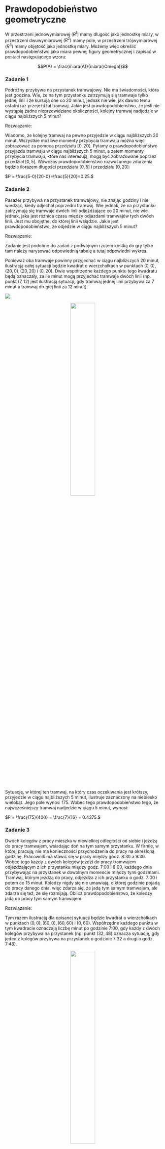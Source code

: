 # Prawdopodobieństwo geometryczne
W przestrzeni jednowymiarowej $(R^1)$ mamy długość jako jednostkę miary, w przestrzeni dwuwymiarowej $(R^2)$ mamy pole, w przestrzeni trójwymiarowej $(R^3)$ mamy objętość jako jednostkę miary. Możemy więc określić prawdopodobieństwo jako miara pewnej figury geometrycznej i zapisać w postaci następującego wzoru:

$$P(A) = \frac{miara(A)}{miara(\Omega)}$$

### Zadanie 1

Podróżny przybywa na przystanek tramwajowy. Nie ma świadomości, która jest godzina. Wie, że na tym przystanku zatrzymują się tramwaje tylko jednej linii i że kursują one co 20 minut, jednak nie wie, jak dawno temu ostatni raz przejeżdżał tramwaj. Jakie jest prawdopodobieństwo, że jeśli nie wystąpią żadne nieprzewidziane okoliczności, kolejny tramwaj nadjedzie w ciągu najbliższych 5 minut?

Rozwiązanie:

Wiadomo, że kolejny tramwaj na pewno przyjedzie w ciągu najbliższych 20 minut. Wszystkie możliwe momenty przybycia tramwaju można więc zobrazować za pomocą przedziału $[0,20]$. Pytamy o prawdopodobieństwo przyjazdu tramwaju w ciągu najbliższych 5 minut, a zatem momenty przybycia tramwaju, które nas interesują, mogą być zobrazowane poprzez przedział $[0,5]$. Wówczas prawdopodobieństwo rozważanego zdarzenia będzie ilorazem długości przedziału $[0,5]$ i przedziału $[0,20]$:

$P = \frac{5-0}{20-0}=\frac{5}{20}=0.25.$

### Zadanie 2
Pasażer przybywa na przystanek tramwajowy, nie znając godziny i nie wiedząc, kiedy odjechał poprzedni tramwaj. Wie jednak, że na przystanku zatrzymują się tramwaje dwóch linii odjeżdżające co 20 minut, nie wie jednak, jaka jest różnica czasu między odjazdami tramwajów tych dwóch linii. Jest mu obojętne, do której linii wsiądzie. Jakie jest prawdopodobieństwo, że odjedzie w ciągu najbliższych 5 minut?

Rozwiązanie:

Zadanie jest podobne do zadań z podwójnym rzutem kostką do gry tylko tam należy narysować odpowiednią tabelę a tutaj odpowiedni wykres.

Ponieważ oba tramwaje powinny przyjechać w ciągu najbliższych 20 minut, ilustracją całej sytuacji będzie kwadrat o wierzchołkach w punktach $(0,0), (20,0), (20,20)$ i $(0,20)$. Dwie współrzędne każdego punktu tego kwadratu będą oznaczały, za ile minut mogą przyjechać tramwaje dwóch linii (np. punkt $(7,12)$ jest ilustracją sytuacji, gdy tramwaj jednej linii przybywa za 7 minut a tramwaj drugiej linii za 12 minut).

![](img/prawdopodobienstwo_geometryczne/01.png)

<p align="center">
<img src="img/prawdopodobienstwo_geometryczne/01.png" width="40%">
</p>

Sytuację, w której ten tramwaj, na który czas oczekiwania jest krótszy, przyjedzie w ciągu najbliższych 5 minut, ilustruje zaznaczony na niebiesko wielokąt. Jego pole wynosi 175. Wobec tego prawdopodobieństwo tego, że najwcześniejszy tramwaj nadjedzie w ciągu 5 minut, wynosi:

$P = \frac{175}{400} = \frac{7}{16} = 0.4375.$

### Zadanie 3

Dwóch kolegów z pracy mieszka w niewielkiej odległości od siebie i jeżdżą do pracy tramwajem, wsiadając doń na tym samym przystanku. W firmie, w której pracują, nie ma konieczności przychodzenia do pracy na określoną godzinę. Pracownik ma stawić się w pracy między godz. 8:30 a 9:30. Wobec tego każdy z dwóch kolegów jeździ do pracy tramwajem odjeżdżającym z ich przystanku między godz. 7:00 i 8:00, każdego dnia przybywając na przystanek w dowolnym momencie między tymi godzinami. Tramwaj, którym jeżdżą do pracy, odjeżdża z ich przystanku o godz. 7:00 i potem co 15 minut. Koledzy nigdy się nie umawiają, o której godzinie pojadą do pracy danego dnia, więc zdarza się, że jadą tym samym tramwajem, ale zdarza się też, że się rozmijają. Oblicz prawdopodobieństwo, że koledzy jadą do pracy tym samym tramwajem.

Rozwiązanie:

Tym razem ilustracją dla opisanej sytuacji będzie kwadrat o wierzchołkach w punktach $(0,0), (60,0), (60,60)$ i $(0,60)$. Współrzędne każdego punktu w tym kwadracie oznaczają liczbę minut po godzinie 7:00, gdy każdy z dwóch kolegów przybywa na przystanek (np. punkt $(32,48)$ oznacza sytuację, gdy jeden z kolegów przybywa na przystanek o godzinie 7:32 a drugi o godz. 7:48).

<p align="center">
<img src="img/prawdopodobienstwo_geometryczne/02.png" width="40%">
</p>

Pole tego kwadratu wynosi $60^2=3600$. Jeśli obaj koledzy przyjdą na przystanek w tym samym kwadransie, to pojadą do pracy tym samym tramwajem, w przeciwnym razie pojadą różnymi tramwajami. W takim razie sytuację, gdy obaj koledzy jadą jednym tramwajem, ilustrują cztery zaciemnione kwadraty. Suma pól tych kwadratów wynosi $4·15^2=900$. Wobec tego prawdopodobieństwo tego, że obaj koledzy jadą jednym tramwajem, wynosi:

$P = \frac{900}{3600}=0.25.$

### Zadanie 4
Monetę jednogroszową (średnica: 15,5 mm) rzucono losowo na szachownicę, której każde z pól jest kwadratem o boku 5,5 cm. Zakładamy, że moneta upadła na obszar wyznaczony przez pola. Jakie jest prawdopodobieństwo, że znajduje się ona w całości w jednym z pól?

Rozwiązanie:

Wystarczy rozważyć tylko jedno pole szachownicy.
Aby moneta znajdowała się całkowicie w polu szachownicy jej środek musi znajdować się w kwadracie mniejszym od pola szachownicy. Dowolny bok mniejszego kwadratu musi być oddalony od pola szachownicy o promień monety. Sytuację taką widać na poniższym rysunku.

<p align="center">
<img src="img/prawdopodobienstwo_geometryczne/03.png" width="40%">
</p>

Szukane prawdopodobieństwo to pole pole mniejszego kwadratu podzielone przez pole kwadratu szachownicy:

$P = \frac{(5.5 - 1.55)^2}{5.5^2} = \frac{15.6025}{30.25} \approx 0.52$

### Zadanie 5
Kilka lat temu, gdy w użyciu były jeszcze kasety magnetofonowe, dziennikarz wybrał się na wywiad i zabrał ze sobą dyktafon i kasetę ze 120-minutową taśmą (tzn. jedna strona kasety mieściła nagranie 60 minut). Nagranie wywiadu na kasecie zajmowało na taśmie czas dokładnie od 21 do 34 minuty ustalonej strony kasety. Potem dziennikarz nagrywał na tej samej stronie kasety jeszcze inne materiały. Po powrocie do domu przesłuchiwał różne fragmenty nagrań z tej kasety, przewijając ją to w przód, to w tył. W końcu, nie zdając sobie sprawy, w którym momencie taśmy jest, postanowił przewinąć taśmę do początku, wcisnął więc przycisk i poszedł do kuchni. Wrócił po 15 minutach z przerażeniem odkrył, że zamiast przycisku przewijania wcisnął przycisk nagrywania. Natychmiast wyłączył nagrywanie. Niestety w ten sposób skasował 15 minut z materiału, jaki był zarejestrowany na jej samej stronie kasety co wywiad. Oblicz prawdopodobieństwo, że nie skasowało się nic z wywiadu, jaki tego dnia przeprowadzał dziennikarz.

Rozwiązanie:

Ponieważ nieuważne nagranie trwa dokładnie 15 minut to jego początek musi znajdować się gdzieś pomiędzy 0 a 45 minutą taśmy. Długość tego przedziału będzie mocą zbioru $\Omega$.

Aby określić moc zbioru zdarzeń sprzyjających $A$ należy ustalić w których minutach mogło zacząć się nagrywanie aby nie skasować wywiadu. Ponieważ wywiad znajduje się dokładnie od 21 do 34 minuty nagranie takie może zacząć się od 0 do 6 minuty, oraz od 34 do 45 minuty. Suma długości tych dwóch przedziałów to moc zbioru $A$. Szukane prawdopodobieństwo to:

$P = \frac{(6 - 0) + (45 - 34)}{45 - 0} = \frac{17}{45} \approx 0.38.$

### Zadanie 6
Z przedziału $(0,1)$ losujemy liczbę $a$ następnie niezależnie od niej z przedziału $(-1,1)$ losujemy liczbę $b$. Jakie jest prawdopodobieństwo, że miejsce zerowe funkcji $y = ax+b$ jest dodatnie?

Rozwiązanie:

Znajduję miejsce zerowe funkcji $y = ax+b$:

$ax+b = 0$

$ax = -b$

$x = -\frac{b}{a}$

Aby $x$ było dodatnie to liczba $a$ lub $b$ musi być ujemna, ponieważ $a \in (0, 1)$, $b \in (-1, 1)$ to wystarczy aby $b \in (-1, 0)$.

Przedstawię losowanie opisane w zadaniu na poniższym wykresie, gdzie zacieniowany obszar to zbiór punktów dla których $b \in (-1, 0)$.

<p align="center">
<img src="img/prawdopodobienstwo_geometryczne/04.png" width="20%">
</p>

Pole zacieniowanej części przez pole całkowite to szukane prawdopodobieństwo:

$P = \frac{1}{2} = 0.5$

Druga metoda rozwiązania:

Ponieważ wystarczy rozpatrzeć tylko parametr $b$ można obliczyć szukane prawdopodobieństwo za pomocą długości odcinka $(-1, 0)$ podzielonego przez długość odcinka $(-1, 1)$.

### Zadanie 7
Ala i Jacek - matematycy - umówili się w kawiarni, ale nie umówili się co do konkretnej godziny. Ustalili tylko, że każde z nich przyjdzie do kawiarni w dowolnym momencie między godziną 12.00 a 13.00 i jeśli nie spotka wewnątrz drugiego, poczeka 20 minut (lub krócej, jeśli wybije już 13.00) i jeśli się nie doczeka na drugie, wyjdzie. Jakie jest prawdopodobieństwo, że Ala i Jacek nie rozminą się ale spotkają się w kawiarni?

Rozwiązanie:

Podobnie jak w poprzednich zadaniach rozwiązanie będzie sprowadzało się do narysowania odpowiedniego wykresu. Ponieważ Ala i Jacek mogą przyjść do kawiarni pomiędzy godziną 12:00 a 13:00 to wykresem będzie kwadrat o wymiarze 60x60. Każdy punkt $(x, y)$ wykresu przedstawia możliwe kombinacje godzin przyjścia pary matematyków do kawiarni. Na przykład punkt $A = (10, 40)$ oznacza, że Ala przyjdzie do kawiarni o godzinie 12:10 a Jacek o godzinie 12:40. Nas interesuje taka sytacja gdzie współrzędne punktu nie różnią się od siebie o więcej niż 20. Możemy zapisać taką sytuację w następujący sposób:

$|y - x| \le 20,$

$-20 \le y-x \le 20,$

$x - 20 \le y \le x + 20.$

Oznacza to, że punkt $(x, y)$ leży w kwadracie pomiędzy prostymi o równaniach:

$y = x - 20$ 

i

$y = x + 20.$

Sytuację taką ilustruje poniższy wykres:

<p align="center">
<img src="img/prawdopodobienstwo_geometryczne/05.png" width="40%">
</p>

Pole zacieniowaniego obszaru to różnica pola kwadratu i dwóch białych trójkątów, stąd szukane prawdopodobieństwo to:

$P = \frac{(3600 - 2 * 800)}{3600} = \frac{2000}{3600} = \frac{5}{9} \approx 0.56$

### Zadanie 8

Monetę o średnicy $d$ upuszczono na posadzkę wyłożoną kafelkami o wzorze jak na zdjęciu, gdzie ramię każdego spośród białych i czarnych trójkątów prostokątnych równoramiennych ma długość $a$. Jakie jest prawdopodobieństwo, że moneta upadnie w taki sposób, że będzie się w całości znajdowała wewnątrz jednego białego lub czarnego trójkąta? Zakładamy, że posadzkę położono bez fug i że trójkąty są na tyle duże, że moneta zmieści się w całości w jednym z nich.

Rozwiązanie:

Rozumowanie jest analogiczne do zadania 4 jednak rozwiązanie jest trudniejsze. Sytuację z zadania prezentuje poniższy wykres:

<p align="center">
<img src="img/prawdopodobienstwo_geometryczne/06.png" width="50%">
</p>

Aby obliczyć pole mniejszego trójkąta należy znaleźć $a'$ co jest długością podstawy trójkąta. Aby wyznaczyć $a'$ należy wyznaczyć współrzędną $x$ punktu $A$. W tym celu wyznaczę równanie prostej równoległej do prostej o równaniu $y = -x + a$ i przechodzącej przez punkt $A$:

Równanie ogólne prostej to:

$y = z_1x + z_2.$

Ponieważ punkt $A$ jest oddalony od danej prostej o odległość $l$ to równanie prostej równoległej przechodzącej przez punkt $A$ w naszym przypadku (chodzi o ujemny znak przed członem z $l$) ma równanie:

$y = z_1x + z_2 -l \sqrt{1 + z_1^2}$,

ponieważ:

$z_1 = -1,$

$z_2 = a,$

$l = \frac{d}{2},$

to:

$y = -x + a - \frac{d}{2} \sqrt{1 + (-1)^2}$,

$y = -x + a - \frac{d \sqrt{2}}{2}$,

$x = a - \frac{d \sqrt{2}}{2} - y.$

Współrzędna $x$ dla $y = \frac{d}{2}$ ma wartość:

$x = a - \frac{d \sqrt{2}}{2} - \frac{d}{2}.$

Długość $a'$ wynosi:

$a' = a - \frac{d \sqrt{2}}{2} - \frac{d}{2} - \frac{d}{2},$

$a' = a - \frac{d \sqrt{2}}{2} - d.$


Szukane prawdopodobieństwo to pole mniejszego trójkąta przez pole większego trójkąta, stąd:

$P = \frac{\frac{1}{2} \left(a - \frac{d \sqrt{2}}{2} - d\right)^2}{\frac{1}{2} a^2} = \frac{\left(a - \frac{d \sqrt{2}}{2} - d\right)^2}{a^2} = 
\frac{\frac{1}{2} \left(a\sqrt{2} - d - d \sqrt{2} \right)^2}{a^2} = 
\frac{\left(a\sqrt{2} - d - d \sqrt{2} \right)^2}{2a^2}$

### Zadanie 9
Z przedziału $(-3,3)$ losujemy liczbę $m$. Oblicz prawdopodobieństwo, że trójmian kwadratowy $x^2+2mx+m+2$ ma dwa pierwiastki.

Rozwiązanie:

Aby trójmian kwadratowy miał dwa pierwiastki to wyróżnik trójmianu kwadratowego musi być dodatni. Obliczam wyróżnik:

$\Delta = 4m^2 - 4(m+2) = 4m^2 -4m - 8.$

Sprawdzam kiedy wyróżnik jest większy od zera:

$4m^2 -4m - 8 > 0,$

$m^2 - m - 2 > 0,$

$\Delta_m = 1 - (-8) = 9,$

$m_1 = \frac{1 - 3}{2} = -1,$

$m_2 = \frac{1 + 3}{2} = 2.$

Rysuję stosowny wykres:

import pylab as plt
import numpy as np

```python
import numpy as np
import matplotlib.pylab as plt

def y(x):
  return x**2 - x - 2

x = np.linspace(-3, 3)
x_1 = np.linspace(-3, -1)
x_2 = np.linspace(2, 3)
plt.fill_between(x_1, y(x_1), color="steelblue", alpha=0.3)
plt.fill_between(x_2, y(x_2), color="steelblue", alpha=0.3)
plt.plot(x, y(x))
plt.axhline(y=0, color="black")
plt.show()
```

<p align="center">
<img src="img/prawdopodobienstwo_geometryczne/25.png" width="50%">
</p>

Jak można odczytać z zacieniowanego wykresu wyróżnik jest większy od zera gdy $m \in (-3, -1) \cup (2, 3)$. Szukane prawdopodobieństwo to:

$P = \frac{(-1 - (-3)) + (3 - 2)}{3 - (-3)} = \frac{3}{6} = 0.5.$

### Zadanie 10
Na koło o promieniu $R$ losowo ”rzucono” punkt. Znaleźć prawdopodobieństwo tego, że punkt trafi do wnętrza:\
a) kwadratu wpisanego w koło,\
b) trójkąta równobocznego wpisanego w koło.\
Zakładamy, ze prawdopodobieństwo trafienia punktu w daną część koła jest proporcjonalne do pola tej części i nie zależy od jej położenia w kole.

Rozwiązanie:

a)\
Przekątna kwadratu wpisanego w koło ma długość równą średnicy koła jest to $2R$. Długość $a$ boku kwadratu można obliczyć z prostej zależności:

$2R = a\sqrt{2},$

$a = \frac{2R}{\sqrt{2}} = \sqrt{2}R.$

Szukane prawdopodobieństwo to pole kwadratu podzielone przez pole koła:

$P = \frac{(\sqrt{2}R)^2}{\pi R^2} = \frac{2R^2}{\pi R^2} = \frac{2}{\pi} \approx 0.64$

b)
Aby obliczyć długość boku trójkąta równobocznego wpisanego w koło można skorzystać z poniższego wzoru:

$R=\frac{\sqrt{3}a}{3},$

$a=\frac{3R}{\sqrt{3}} = \sqrt{3}R.$

Pole trójkąta równobocznego to:

$p_t = \frac{a^2 \sqrt{3}}{4},$

$p_t = \frac{(\sqrt{3}R)^2\sqrt{3}}{4} = \frac{3\sqrt{3}R^2}{4}.$

Szukane prawdopodobieństwo to:

$P = \frac{\frac{3\sqrt{3}R^2}{4}}{\pi R^2} = \frac{3\sqrt{3}}{4\pi} \approx 0.41$

### Zadanie 11
Wybieramy losowo punkt $(x, y)$ z kwadratu $[0, 1] × [0, 1]$. Jakie jest prawdopodobieństwo, że jego współrzędne będą spełniały nierówność $y < x^2$?

Rozwiązanie:

Należy znaleźć pole pod wykresem danej funkcji i części wspólnej z danym kwadratem. Sytuację przedstawia niższy rysunek.

<p align="center">
<img src="img/prawdopodobienstwo_geometryczne/07.png" width="40%">
</p>

Jak widać na rysunku należy obliczyć pole pod wykresem funkcji w przedziale $[0, 1]$. Funkcja jest parabolą więc aby dokładnie obliczyć pole pod jej wykresem należy użyć całki:

$p_p = \int_0^1 x^2 dx = \frac{x^3}{3} \biggr|_{0}^{1} = \frac{1}{3}.$

Szukane prawdopodobieństwo to iloraz pola pod wykresem i pola kwadratu:

$P = \frac{\frac{1}{3}}{1} = \frac{1}{3} \approx 0.33.$

Poniżej całka z zadania obliczona numerycznie w pythonie za pomocą funkcji <b>quad</b>:

```python
from scipy.integrate import quad

def f(x):
  return x**2

i, err = quad(f, 0, 1)
print(i)
```

### Zadanie 12
Na odcinku $OA$ o długości $L$ na osi liczbowej $OX$, losowo wybrano punkt $B$. Znaleźć prawdopodobieństwo tego, że mniejszy z odcinków $OB$ i $BA$ będzie miał długość większa niż $\frac{1}{3}L$. Zakładamy, że prawdopodobieństwo trafienia punktu na odcinek jest proporcjonalne
do długości odcinka i nie zależy od jego położenia na osi liczbowej $OX$.

Rozwiązanie:

Należy zastanowić się gdzie w którym miejscu można wybrać punkt $B$ aby spełnione zostały warunki zadania. Zobaczmy rysunek:

<p align="center">
<img src="img/prawdopodobienstwo_geometryczne/08.png" width="40%">
</p>

Jeżeli punkt $B$ będzie leżał pomiędzy $0$ a $\frac{1}{3}L$ to mniejszy z odcinków $OB$, $BA$ nie będzie miał długości większej niż $\frac{1}{3}L$. Jeżeli punkt $B$ będzie leżał pomiędzy $\frac{1}{3}L$ a $\frac{2}{3}L$ to mniejszy z odcinków $OB$, $BA$ zawsze będzie miał długości większą niż $\frac{1}{3}L$ co spełnia założenia w zadaniu. Ostatni przedział jest analogiczny do pierwszego i nie spełnia wymagań zadania.

Szukane prawdopodobieństwo to iloraz długości odcinka $OA$ i odcinka pomiędzy $\frac{1}{3}L$ a $\frac{2}{3}L$:

$P = \frac{\frac{2}{3}L - \frac{1}{3}L}{L} = \frac{1}{3} \approx 0.33.$

### Zadanie 13
Wewnątrz danego odcinka o długości $a$ obieramy losowo 2 punkty: jeden na lewo, a drugi na prawo od środka odcinka. Jakie jest prawdopodobieństwo, że odległość między wybranymi punktami jest mniejsza niż $\frac{1}{3}a$?

Rozwiązanie:

Oznaczmy punkty jako $x$ i $y$. Punkty te muszą spełniać następującą nierówność:

$|y - x| < \frac{1}{3}a,$

$-\frac{1}{3}a < y-x < \frac{1}{3}a,$

$x - \frac{1}{3}a < y < x + \frac{1}{3}a.$

Niech $x$ oraz $y$ będą współrzędnymi punktu w przestrzeni dwuwymiarowej wtedy punkt $A = (x, y)$ leży pomiędzy prostymi o równaniach:

$y = x - \frac{1}{3}a$ 

i

$y = x + \frac{1}{3}a.$

Ponieważ punkt $x$ wybieramy na lewo od połowy odcinka a punkt $y$ na prawo to punktu $A$ musi znajdować się dodatkowo w odpowiednim kwadracie co przedstawione zostało na poniższym rysunku.

<p align="center">
<img src="img/prawdopodobienstwo_geometryczne/09.png" width="50%">
</p>

Wszystkie możliwości wyboru punktu $A$ przedstawia zaznaczony kwadrat, nas interesują jednak punkty z zacieniowanej części gdyż należą do kwadratu a dodatkowo leżą pomiędzy wyznaczonymi prostymi. Pole zacieniowanego trójkąta to:

$p_t = \frac{1}{2}\left(\frac{1}{3}a\right)^2 = \frac{1}{18}a^2$

Pole zaznaczonego kwadratu to:

$p_k = \left(\frac{1}{2}a\right)^2 = \frac{1}{4}a^2$

Szukane prawdopodobieństwo to iloraz pola trójkąta i pola kwadratu:

$P = \frac{p_t}{p_k} = \frac{\frac{1}{18}a^2}{\frac{1}{4}a^2} = \frac{2}{9}\approx 0.22.$

### Zadanie 14
Wewnątrz danego odcinka o długości $a$ obieramy na "chybił trafił" dwa punkty. Jakie jest prawdopodobieństwo, że odległość między punktami jest mniejsza niż $\frac{1}{3}a$?

Rozwiązanie:

Zadanie jest prawie takie samo jak zadanie poprzednie, inna jest tylko możliwość wyboru dwóch punktów bo możemy to zrobić na całej długości odcinka więc kwadrat na rysunku będzie 4 razy większy, proste pomiędzy którymi może znajdować się punkt $A$ mają takie same równania jak w poprzednim zadaniu.

<p align="center">
<img src="img/prawdopodobienstwo_geometryczne/10.png" width="50%">
</p>

Pole zacieniowanej części to:

$p_z = a^2 - 2 \cdot \frac{1}{2} \left(\frac{2}{3}a^2\right) = \frac{5}{9}a^2.$

Szukane prawdopodobieństwo to:

$P = \frac{\frac{5}{9}a^2}{a^2} = \frac{5}{9} \approx 0.56.$

### Zadanie 15
Na płaszczyźnie poprowadzono proste równoległe. Odległość między nimi jest stała i równa $d$. Na płaszczyznę rzucamy igłę (tak cienką, że może być interpretowana jako odcinek) o długości $l$, przy czym $l < d$. Jakie jest prawdopodobieństwo, że igła przetnie jedną z wykreślonych prostych? (Jest to tzw. zadanie Buffona).

Rozwiązanie:

Zacznę od narysowania rysunku.

<p align="center">
<img src="img/prawdopodobienstwo_geometryczne/11.png" width="60%">
</p>

W tym zadaniu wystarczy rozpatrzeć odpowiedni obszar z jednej strony wybranej prostej (oczywiście jest ich na płaszczyźnie nieskończenie wiele. W tego typu zadaniach zawsze dobrze oznaczyć środek rzucanego przedmiotu (w poprzednich zadaniach był to środek monety). Oznaczmy odległość środka igły od wybranej prostej jako $x$, ponieważ rozpatrujemy obszar z jednej strony prostej to środek igły może upaść od prostej do maksymalnej odległości $\frac{d}{2}$, daje to warunek dla $x$:

$0 \le x \le \frac{d}{2}.$

Igła może upaść pod dowolnym kątem, oznaczam więc kąt między prostą a igłą jako $\alpha$, jak łatwo zauważyć kąt ten spełnia warunek:

$0 \le \alpha \le \pi.$

Położenie igły opisują dwa parametry więc ich wszystkie kombinacje jak w tego typu zadaniach można przedstawić jako odpowiedni prostokąt. Moc zbioru zdarzeń elementarnych to pole tego prostokąta, które wynosi:

$|\Omega| = \frac{d}{2} \pi.$

Zastanówmy się kiedy igła upadnie tak aby przeciąć prostą. Korzystając z funkcji sinus od razu możemy stwierdzić, że kiedy $x$ spełnia następujący warunek:

$0 \le x \le \frac{l}{2}sin(\alpha)$.

Narysuję teraz odpowiedni wykres korzystając z wszystkich 3 warunków:

<p align="center">
<img src="img/prawdopodobienstwo_geometryczne/12.png" width="60%">
</p>

Moc zbioru zdarzeń sprzyjających to zacienione pole:

$|A| = \int_0^{\pi} \frac{l}{2} sin(\alpha)d\alpha = -\frac{l}{2}cos(\alpha)\biggr|_{0}^{\pi} = -\frac{l}{2}(-1-1) = l.$

Szukane prawdopodobieństwo to:

$P = \frac{|A|}{|\Omega|}\frac{l}{\frac{d}{2} \pi} = \frac{2l}{d\pi}$

Dodatek:

Jeżeli przyjmiemy, że $l = \frac{d}{2}$ to szukane prawdopodobieństwo wyniesie:

$P = \frac{1}{\pi}.$

Mając powyższą wiedzę można wykonać symulację w której oszacujemy wartość $\pi$:

```python
import scipy.stats as st
import numpy as np

d = 10
l = d / 2
N_boot = 100000

A = []
for i in range(N_boot):
  x = st.uniform.rvs(0, d/2)
  alpha = st.uniform.rvs(0, np.pi)
  A.append((x, alpha))

res = [1 for x, alpha in A if x <= (l / 2) * np.sin(alpha)]

print(N_boot / sum(res))
```

### Zadanie 16
Parę liczb $(b, c)$ wybrano losowo z prostokąta $[0, 2]×[0, 4]$. Jakie jest prawdopodobieństwo, że pierwiastki równania $x^2 + 2bx + c = 0$ są rzeczywiste?

Rozwiązanie:

Pierwiastki trójmianu kwadratowego są rzeczywiste gdy jego wyróżnik jest większy bądź równy 0:

$\Delta = (2b)^2 - 4c = 4b^2 - 4c \ge 0,$

$b^2 - c \ge 0,$

$c \le b^2$

Rysuję stosowny rysunek:

<p align="center">
<img src="img/prawdopodobienstwo_geometryczne/13.png" width="30%">
</p>

Zacienionie pole to moc zbioru zdarzeń sprzyjających, obliczam stosowną całkę i prawdopodobieństwo:

```python
from scipy.integrate import quad

def f(x):
  return x**2

i, err = quad(f, 0, 2)
print("Prawdopodobienstwo wynosi:", i/8)
```

### Zadanie 17
Jakie jest prawdopodobieństwo, ze pierwiastki równania $x^2 + 2bx + c = 0$sa rzeczywiste, jeśli liczby $b$ i $c$ zostały wybrane losowo z przedziału $[0, 1]$?

Rozwiązanie:

Zadanie jest analogiczne do poprzedniego a szukane prawdopodobieństwo to:

$P = \frac{1}{3}$

### Zadanie 18
Parę liczb $(a, b)$ wybrano losowo z prostokąta $[−1, 1]^2$. Oblicz prawdopodobieństwo, że równanie $ax^2 + bx + 1 = 0$ ma:\
a) pierwiastki rzeczywiste,\
b) pierwiastki równe,\
c) pierwiastki rzeczywiste dodatnie.

Rozwiązanie:

Standardowo należy zacząć od wyznaczenia wyróżnika trójmianu kwadratowego:

$\Delta = b^2 - 4a.$

a)\
Pierwiastki są rzeczywiste gdy:

$b^2 - 4a \ge 0,$

$a \le \frac{1}{4}b^2$

<p align="center">
<img src="img/prawdopodobienstwo_geometryczne/14.png" width="50%">
</p>

Należy znaleźć zacienione pole:

$p_z = 2 + \int_{-1}^1 \frac{1}{4}b^2 db = \frac{13}{6}$

Szukane prawdopodobieństwo to:

$P = \frac{\frac{13}{6}}{4} = \frac{13}{24} \approx 0.54.$

b)\
Pierwiastki są równe gdy:

$b^2 - 4a = 0,$

Ponieważ w takiej sytuacji nie można mówić o polu pod wykresem (rozwiązaniem jest jeden punkt a punkt nie ma pola) to szukane prawdopodobieństwo wynosi:

$P = 0.$

c)\
W tym podpunkcie skorzystam z wzorów Viete'a. Postać ogólna trójmianu kwadratowego:

$y = z_1x^2 + z_2x + z_3,$

wzory:

$x_1 x_2 = \frac{z_3}{z_1},$

$x_1 + x_2 = -\frac{z_2}{z_1}.$

Aby obydwa pierwiastki były tego samego znaku to:

$x_1x_2 = \frac{z_3}{z_1} = \frac{1}{a} > 0,$

$a > 0.$

Mamy warunek na to aby pierwiastki były tego samego znaku ale nie wiadomo czy są dodatnie czy ujemne. Jeżeli pierwiastki mają być dodatnie to:

$x_1 + x_2 = -\frac{z_2}{z_1} = -\frac{b}{a} > 0,$

wiemy że $a > 0$ więc z powyższego równania wynika, że $b < 0$.

Uwzględniając wszystkie warunki można narysować rysunek:

<p align="center">
<img src="img/prawdopodobienstwo_geometryczne/15.png" width="50%">
</p>

Szukane pole to:

$p_z = \int_{-1}^0 \frac{1}{4}b^2db = \frac{1}{12}.$

Ostatecznie prawdopodobieństwo to:

$P = \frac{\frac{1}{12}}{4} = \frac{1}{48} \approx 0.02$

### Zadanie 19
Jakie jest prawdopodobieństwo, ze losowo wybrany punkt kwadratu ${|x| < 1, |y| < 1}$ jest punktem leżącym wewnątrz okręgu $x^2 + y^2 = 1$?

Rozwiązanie:

Szukane prawdopodobieństwo to iloraz pola koła ograniczonego przez okrąg i pola kwadratu:

$P = \frac{\pi}{4} \approx 0.79.$

### Zadanie 20
Drewniane pale maja losowa długość $L$, przy czym największa długość wynosi 12 m. Pale są przeznaczone do wbijania w ziemie, której skalna warstwa stanowiąca opór znajduje się na losowej głębokości $H$, której maksimum wynosi 10 m. Zaproponować przestrzeń zdarzeń elementarnych i podać jej interpretację geometryczną. Zilustrować następujące zdarzenia i obliczyć ich prawdopodobieństwa:\
a) długość losowo wziętego pala jest większa od głębokości, na której znajduje się skalna warstwa,\
b) głębokość skalnej warstwy przekroczy 8 m,\
c) długość losowo wziętego pala przekroczy 8 m.

Rozwiązanie

Przestrzenią zdarzeń elementarnych będzie zbiór punktów $(L, H)$. Zbiór taki to prostokąt o bokach długości 12 i 10.

a)\
$H < L$

<p align="center">
<img src="img/prawdopodobienstwo_geometryczne/16.png" width="50%">
</p>

Szukane prawdopodobieństwo to:

$P = \frac{\frac{1}{2} \cdot 10^2 + 2 \cdot 10}{10 \cdot 12} = \frac{7}{12} \approx 0.58$

b)\
$P = \frac{2}{10} = 0.2,$

ponieważ głębokość większa niż 8 znajduje się w przedziale $(8, 10)$ a jego długość wyosi 2.

c)\
$P = \frac{4}{12} \approx 0.33,$

analogicznie jak w podpunkcie wyżej.

### Zadanie 21
Przy projektowaniu przepustu odprowadzającego wodę z 2 oddzielnych obszarów $A$ i $B$ założono, ze ilość wody pochodząca z $A$ może wahać się w granicach $0−900$ $dm^3/s$, natomiast z $B$: $0−1500$ $dm^33/s$. Obliczyć prawdopodobieństwo, ze ilość wody łącznie z obu
obszarów przekroczy $2000$ $dm^3/s$.

Rozwiązanie:

Niech $A$ i $B$ oznacza ilość wody z każdego przepustu wtedy musimy znaleźć:

$A + B > 2000,$

$B > 2000 - A.$

<p align="center">
<img src="img/prawdopodobienstwo_geometryczne/17.png" width="40%">
</p>

Szukane prawdopodobieństwo to:

$P = \frac{\frac{1}{2} \cdot 400^2}{900 \cdot 1500} = \frac{8}{135} \approx 0.06.$

### Zadanie 22
Z przedziału $(0, \pi)$ wybrano losowo punkty $x$ i $y$. Obliczyć prawdopodobieństwo tego, że $sin(x) ­ \ge 2y$.

Rozwiązanie:

$sin(x) ­ \ge 2y,$

$y \le \frac{1}{2}sin(x)$

<p align="center">
<img src="img/prawdopodobienstwo_geometryczne/18.png" width="40%">
</p>

Rozwiązanie w pythonie:

```python
from scipy.integrate import quad
import numpy as np

def f(x):
  return 0.5 * np.sin(x)

i, err = quad(f, 0, np.pi)
print("Prawdopodobienstwo wynosi:", i/(np.pi**2))
```

### Zadanie 22
Dwa punkty $A$ i $B$ zostały wybrane losowo z I ćwiartki układu współrzędnych, a następnie każdy z nich połączono z początkiem $O$ układu współrzędnych. Obliczyć prawdopodobieństwo, że obie proste będą nachylone do siebie pod katem mniejszym niż $\frac{\pi}{4}$.

Rozwiązanie:

Oznaczam nachylenie odcinka $OA$ do osi $OX$ jako $\alpha$, analogicznie robię z nachyleniem odcinka $OB$ i oznaczam go jako $\beta$. Warunki zadania są spełnione gdy:

$|\beta - \alpha| < \frac{\pi}{4},$

$\alpha - \frac{\pi}{4} < \beta < \alpha + \frac{\pi}{4}$

Ponieważ punkty wybrane są z I ćwiartki układu to kąty mieszczą się w przedziale $(0, \frac{\pi}{2})$, kąt $\beta$ leży natomiast pomiędzy prostymi wyznaczonymi powyżej.

<p align="center">
<img src="img/prawdopodobienstwo_geometryczne/19.png" width="40%">
</p>

Szukane prawdopodobieństwo to:

$P = \frac{\left(\frac{\pi}{2}\right)^2 - 2 \cdot \frac{1}{2}\cdot \left(\frac{\pi}{4}\right)^2}{\left(\frac{\pi}{2}\right)^2} = \frac{\frac{\pi^2}{4} - \frac{\pi^2}{16}}{\frac{\pi^2}{4}} = \frac{3}{4} = 0.75.$